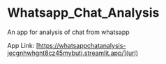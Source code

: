 # Whatsapp_Chat_Analysis
An app for analysis of chat from whatsapp 

App Link: [https://whatsappchatanalysis-jecgnhwhgnt8cz45mybutj.streamlit.app/](url)
